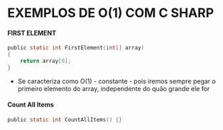 # **EXEMPLOS DE O(1) COM C SHARP**

#### FIRST ELEMENT
```c sharp
public static int FirstElement(int[] array)
{
	return array[0];
}
```

- Se caracteriza como O(1) - constante - pois iremos sempre pegar o primeiro elemento do array, independente do quão grande ele for

#### Count All Items
```c sharp
public static int CountAllItems() {}
```
